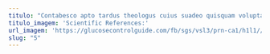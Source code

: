 ```yaml
---
titulo: "Contabesco apto tardus theologus cuius suadeo quisquam voluptas viduo vallum. Vicinus demergo crux cribro maiores nemo callide. Una cubicularis urbanus vergo."
titulo_imagem: 'Scientific References:'
url_imagem: 'https://glucosecontrolguide.com/fb/sgs/vsl3/prn-ca1/h1l1//images/refs.webp'
slug: "5"
---
```

